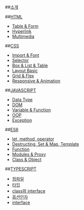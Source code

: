 ##[소개](README.md)


##[HTML]()
* [Table & Form](list/html/1.md)
* [Hyperlink](list/html/2.md)
* [Multimedia](list/html/3.md)

##[CSS]()
* [Import & Font](list/css/1.md)
* [Selector](list/css/2.md)
* [Box & List & Table](list/css/3.md)
* [Layout Basic](list/css/4.md)
* [Grid & Flex](list/css/5.md)
* [Responsive & Animation](list/css/6.md)


##[JAVASCRIPT]()
* [Data Type](list/javascript/1.md)
* [DOM](list/javascript/2.md)
* [Variable & Function](list/javascript/3.md)
* [OOP](list/javascript/4.md)
* [Exception](list/javascript/5.md)

##[ES6]()
* [let, method, operator](list/javascript/6.md)
* [Destructing, Set & Map, Template](list/javascript/7.md)
* [Function](list/javascript/8.md)
* [Modules & Proxy](list/javascript/9.md)
* [Class & Object](list/javascript/10.md)



##[TYPESCRIPT]()
* [컴파일](list/typescript/compile.md)
* [타입](list/typescript/types.md)
* [class와 interface](list/typescript/classandinterface.md)
* [옵션인자](list/typescript/optionpara.md)
* [interface](list/typescript/interface.md)